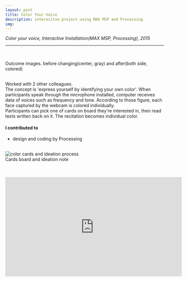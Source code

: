 ```yaml
---
layout: post
title: Color Your Voice
description: interacitve project using MAX MSP and Processing
img:
---
```


<i>Color your voice, Interactive Installation(MAX MSP, Processing), 2015</i>

***

<br/>
<div class="img_row">
	<img class="col one" src="{{ site.baseurl }}/img/71.jpg" alt="" title="colored"/>
	<img class="col one" src="{{ site.baseurl }}/img/75.jpg" alt="" title="uncolored"/>
	<img class="col one" src="{{ site.baseurl }}/img/72.jpg" alt="" title="colored"/>
</div>
<div class="col three caption">
	Outcome images. before changing(center, gray) and after(both side, colored)
</div>
<br/>

Worked with 2 other colleagues.<br/>
The concept is 'express yourself by identifying your own color'. When participants speak through the microphone installed, computer receives data of voices such as frequency and tone. According to those figure, each face captured by the webcam is colored individually.
<br/>
Participants can pick one of cards on board they're interested in, then read texts written back on it. The recitation becomes individual color.
<br/>

#### I contributed to
<ul>
	<li>design and coding by Processing</li>
</ul>
<br/>


<img class="col three" src="/img/74.jpg" alt="color cards and ideation process" title="color cards and ideation note"/>

<div class="col three caption">
	Cards board and ideation note
</div>
<br/><br/>

<p align="middle">
<iframe width="560" height="315" src="https://www.youtube.com/embed/mUlZvgio3wE" frameborder="0" allowfullscreen></iframe>
</p>

<br/><br/><br/>
